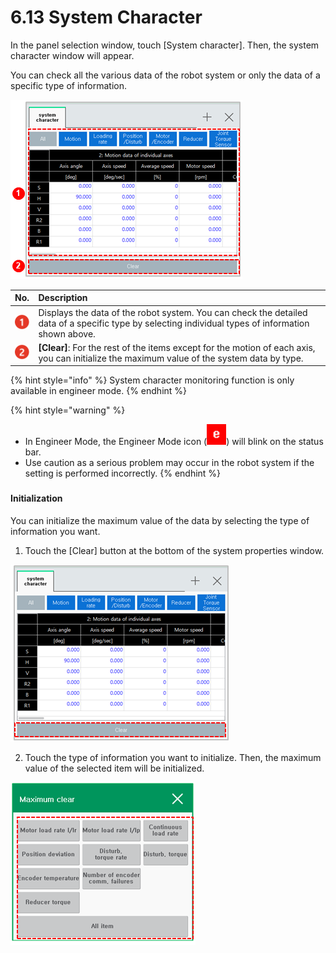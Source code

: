 # 6.13 System Character

In the panel selection window, touch \[System character\]. Then, the system character window will appear. 

You can check all the various data of the robot system or only the data of a specific type of information.

![Figure 44 System character](../.gitbook/assets/image%20%28415%29.png)

| No. | Description |
| :--- | :--- |
| ![](../.gitbook/assets/c1.png) | Displays the data of the robot system. You can check the detailed data of a specific type by selecting individual types of information shown above. |
| ![](../.gitbook/assets/c2.png) | **\[Clear\]**: For the rest of the items except for the motion of each axis, you can initialize the maximum value of the system data by type. |

{% hint style="info" %}
System character monitoring function is only available in engineer mode.
{% endhint %}

{% hint style="warning" %}
* In Engineer Mode, the Engineer Mode icon \(![](../.gitbook/assets/eng-mode%20%281%29.png)\) will blink on the status bar.
* Use caution as a serious problem may occur in the robot system if the setting is performed incorrectly.
{% endhint %}

### 

#### Initialization

You can initialize the maximum value of the data by selecting the type of information you want.

1.	Touch the \[Clear\] button at the bottom of the system properties window.

![](../.gitbook/assets/image%20%28405%29.png)

2.	Touch the type of information you want to initialize. Then, the maximum value of the selected item will be initialized.

![](../.gitbook/assets/image%20%28406%29.png)

